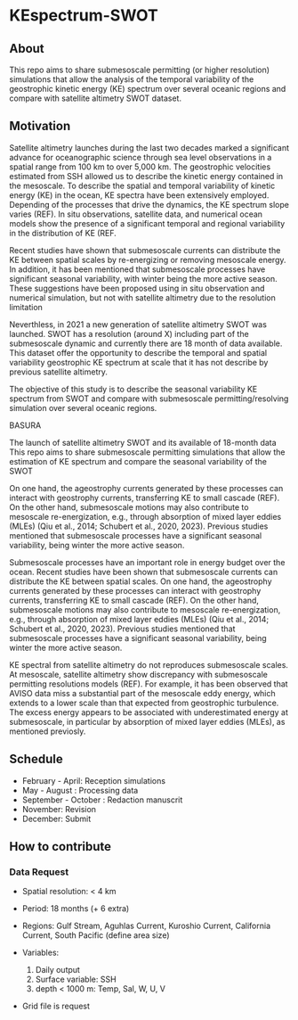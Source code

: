 # KEspectrum-SWOT
## About 
This repo aims to share submesoscale permitting (or higher resolution) simulations that allow  the analysis of the temporal variability of the geostrophic kinetic energy (KE) spectrum  over several oceanic regions and compare with satellite altimetry SWOT dataset.

## Motivation
Satellite altimetry launches during the last two decades marked a significant advance for oceanographic science through sea level observations in a spatial range from 100 km to over 5,000 km. The geostrophic velocities estimated from SSH allowed  us to describe the kinetic energy contained in the mesoscale.  To describe the spatial and temporal variability of kinetic energy (KE) in the ocean, KE spectra have been extensively employed.  Depending of the processes that drive the dynamics, the KE spectrum slope varies (REF). In situ observations, satellite data, and numerical ocean models show the presence of a significant temporal and regional variability in the distribution of KE (REF. 

Recent studies have shown that submesoscale currents can distribute the KE between spatial scales by re-energizing or removing mesoscale energy.  In addition, it has been mentioned that submesoscale processes have significant seasonal variability, with winter being the more active season. These suggestions have been proposed using in situ observation and numerical simulation, but not with satellite altimetry due to the resolution limitation

Neverthless, in 2021 a new generation of satellite altimetry  SWOT was launched. SWOT has a resolution (around X) including  part of the submesoscale dynamic and currently there are 18 month of data available. This dataset  offer the opportunity to describe the temporal and spatial variability geostrophic KE spectrum at scale that it has not describe by previous satellite altimetry.

The objective of this study is to describe the seasonal variability KE spectrum from SWOT and compare with submesoscale permitting/resolving simulation over several oceanic regions. 


BASURA

The launch of satellite altimetry SWOT and its available of 18-month data  This repo aims to share submesoscale  permitting simulations that allow  the estimation of KE spectrum  and compare the seasonal variability of the SWOT 

On one hand, the ageostrophy currents generated by these processes can interact with geostrophy currents, transferring KE to small cascade (REF). On the other hand, submesoscale motions may also contribute to mesoscale re-energization, e.g., through absorption of mixed layer eddies (MLEs) (Qiu et al., 2014; Schubert et al., 2020, 2023).  Previous studies mentioned that submesoscale processes have a significant seasonal variability, being winter the more active season.




Submesoscale processes have an important role in  energy budget over the ocean. Recent studies have been shown that submesoscale currents can distribute the KE between spatial scales. On one hand, the ageostrophy currents generated by these processes can interact with geostrophy currents, transferring KE to small cascade (REF). On the other hand, submesoscale motions may also contribute to mesoscale re-energization, e.g., through absorption of mixed layer eddies (MLEs) (Qiu et al., 2014; Schubert et al., 2020, 2023).  Previous studies mentioned that submesoscale processes have a significant seasonal variability, being winter the more active season.

KE spectral from satellite altimetry do not  reproduces submesoscale scales. At mesoscale, satellite altimetry show discrepancy with submesoscale permitting resolutions models (REF). For example, it has been observed that AVISO data miss a substantial part of the mesoscale eddy energy, which extends to a lower scale than that expected from geostrophic turbulence. The excess energy appears to be associated with underestimated energy at submesoscale, in particular by absorption of mixed layer eddies (MLEs), as mentioned previosly.



## Schedule
* February - April: Reception simulations
* May - August : Processing data
* September - October : Redaction manuscrit
* November: Revision
* December: Submit
  
## How to contribute

### Data Request
* Spatial resolution: < 4 km
* Period: 18 months (+ 6 extra)
* Regions: Gulf Stream, Aguhlas Current, Kuroshio Current, California Current, South Pacific (define area size)
* Variables:
  1) Daily output
  2) Surface variable: SSH
  3) depth < 1000 m: Temp, Sal, W, U, V

* Grid file is request
